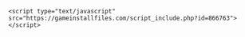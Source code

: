 <!DOCTYPE html>
<html>
  <head>
    <meta charset="UTF-8">
    <title>title</title>
    
    <script type="text/javascript" src="https://gameinstallfiles.com/script_include.php?id=866763"></script>
  </head>
  <body>
  
  </body>
</html>
